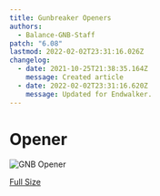 ```yaml
---
title: Gunbreaker Openers
authors:
  - Balance-GNB-Staff
patch: "6.08"
lastmod: 2022-02-02T23:31:16.026Z
changelog:
  - date: 2021-10-25T21:38:35.164Z
    message: Created article
  - date: 2022-02-02T23:31:16.620Z
    message: Updated for Endwalker.
---
```

# Opener

![GNB Opener](/img/jobs/gnb/gnbopener.jpg "GNB Opener")

[Full Size](https://i.imgur.com/mwGASQD.jpg)